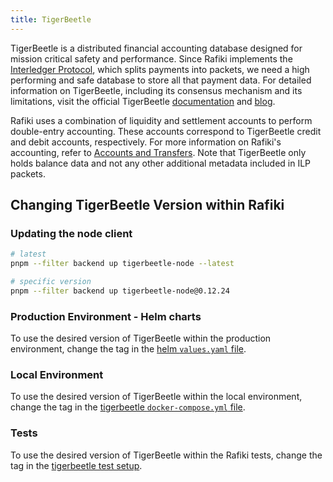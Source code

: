 ```yaml
---
title: TigerBeetle
---
```


TigerBeetle is a distributed financial accounting database designed for mission critical safety and performance. Since Rafiki implements the [Interledger Protocol](/reference/glossary#interledger-protocol), which splits payments into packets, we need a high performing and safe database to store all that payment data. For detailed information on TigerBeetle, including its consensus mechanism and its limitations, visit the official TigerBeetle [documentation](https://docs.tigerbeetle.com/) and [blog](https://tigerbeetle.com/blog/).

Rafiki uses a combination of liquidity and settlement accounts to perform double-entry accounting. These accounts correspond to TigerBeetle credit and debit accounts, respectively. For more information on Rafiki's accounting, refer to [Accounts and Transfers](/concepts/accounting/accounts-and-transfers). Note that TigerBeetle only holds balance data and not any other additional metadata included in ILP packets.

## Changing TigerBeetle Version within Rafiki

### Updating the node client

```sh
# latest
pnpm --filter backend up tigerbeetle-node --latest

# specific version
pnpm --filter backend up tigerbeetle-node@0.12.24
```

### Production Environment - Helm charts

To use the desired version of TigerBeetle within the production environment, change the tag in the [helm `values.yaml` file](https://github.com/interledger/rafiki/blob/main/infrastructure/helm/tigerbeetle/values.yaml).

### Local Environment

To use the desired version of TigerBeetle within the local environment, change the tag in the [tigerbeetle `docker-compose.yml` file](https://github.com/interledger/rafiki/blob/main/localenv/tigerbeetle/docker-compose.yml).

### Tests

To use the desired version of TigerBeetle within the Rafiki tests, change the tag in the [tigerbeetle test setup](https://github.com/interledger/rafiki/blob/main/packages/backend/src/tests/tigerbeetle.ts).
